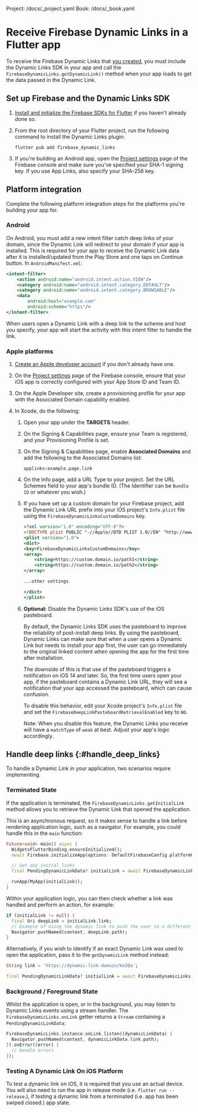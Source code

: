 Project: /docs/_project.yaml
Book: /docs/_book.yaml

<link rel="stylesheet" type="text/css" href="/styles/docs.css" />

# Receive Firebase Dynamic Links in a Flutter app

To receive the Firebase Dynamic Links that <a href="/docs/dynamic-links/create-links">you created</a>,
you must include the Dynamic Links SDK in your app and call the
`FirebaseDynamicLinks.getDynamicLink()` method when your app loads to
get the data passed in the Dynamic Link.

## Set up Firebase and the Dynamic Links SDK

1.  [Install and initialize the Firebase SDKs for Flutter](/docs/flutter/setup) if you
    haven't already done so.

1.  From the root directory of your Flutter project, run the following
    command to install the Dynamic Links plugin:

    ```
    flutter pub add firebase_dynamic_links
    ```

1.  If you're building an Android app, open the [Project settings](https://console.firebase.google.com/project/_/settings/general/)
    page of the Firebase console and make sure you've specified your SHA-1
    signing key. If you use App Links, also specify your SHA-256 key.

## Platform integration

Complete the following platform integration steps for the platforms you're
building your app for.

### Android

On Android, you must add a new intent filter catch deep links of your domain, since the
Dynamic Link will redirect to your domain if your app is installed. This is required for your app to
receive the Dynamic Link data after it is installed/updated from the Play Store and one taps on
Continue button. In `AndroidManifest.xml`:

```xml
<intent-filter>
    <action android:name="android.intent.action.VIEW"/>
    <category android:name="android.intent.category.DEFAULT"/>
    <category android:name="android.intent.category.BROWSABLE"/>
    <data
        android:host="example.com"
        android:scheme="https"/>
</intent-filter>
```

When users open a Dynamic Link with a deep link to the scheme and host you specify, your app will
start the activity with this intent filter to handle the link.

### Apple platforms

1.  [Create an Apple developer account](https://developer.apple.com/programs/enroll/)
    if you don't already have one.

1.  On the [Project settings](https://console.firebase.google.com/project/_/settings/general/)
    page of the Firebase console, ensure that your iOS app is correctly
    configured with your App Store ID and Team ID.

1.  On the Apple Developer site, create a provisioning profile for your app
    with the Associated Domain capability enabled.

1.  In Xcode, do the following:

    1.  Open your app under the **TARGETS** header.

    1.  On the Signing & Capabilities page, ensure your Team is registered, and
        your Provisioning Profile is set.

    1.  On the Signing & Capabilities page, enable **Associated Domains** and
        add the following to the Associated Domains list:

        ```
        applinks:example.page.link
        ```

    1.  On the Info page, add a URL Type to your project. Set the URL Schemes
        field to your app's bundle ID. (The Identifier can be `Bundle ID` or
        whatever you wish.)

    1.  If you have set up a custom domain for your Firebase project, add the
        Dynamic Link URL prefix into your iOS project's `Info.plist` file
        using the `FirebaseDynamicLinksCustomDomains` key.

        ```xml
        <?xml version="1.0" encoding="UTF-8"?>
        <!DOCTYPE plist PUBLIC "-//Apple//DTD PLIST 1.0//EN" "http://www.apple.com/DTDs/PropertyList-1.0.dtd">
        <plist version="1.0">
        <dict>
        <key>FirebaseDynamicLinksCustomDomains</key>
        <array>
            <string>https://custom.domain.io/path1</string>
            <string>https://custom.domain.io/path2</string>
        </array>

        ...other settings

        </dict>
        </plist>
        ```

    1.  **Optional:** Disable the Dynamic Links SDK's use of the iOS pasteboard.

        By default, the Dynamic Links SDK uses the pasteboard to improve the
        reliability of post-install deep links. By using the pasteboard, Dynamic
        Links can make sure that when a user opens a Dynamic Link but needs to
        install your app first, the user can go immediately to the original
        linked content when opening the app for the first time after
        installation.

        The downside of this is that use of the pasteboard triggers a
        notification on iOS 14 and later. So, the first time users open your
        app, if the pasteboard contains a Dynamic Link URL, they will see a
        notification that your app accessed the pasteboard, which can cause
        confusion.

        To disable this behavior, edit your Xcode project's `Info.plist` file
        and set the `FirebaseDeepLinkPasteboardRetrievalEnabled` key to `NO`.

        Note: When you disable this feature, the Dynamic Links you receive will have
        a `matchType` of `weak` at best. Adjust your app's logic accordingly.


## Handle deep links {:#handle_deep_links}

To handle a Dynamic Link in your application, two scenarios require implementing.

### Terminated State

If the application is terminated, the `FirebaseDynamicLinks.getInitialLink`
method allows you to retrieve the Dynamic Link that opened the application.

This is an asynchronous request, so it makes sense to handle a link before rendering application logic, such as
a navigator. For example, you could handle this in the `main` function:

```dart
Future<void> main() async {
  WidgetsFlutterBinding.ensureInitialized();
  await Firebase.initializeApp(options: DefaultFirebaseConfig.platformOptions);

  // Get any initial links
  final PendingDynamicLinkData? initialLink = await FirebaseDynamicLinks.instance.getInitialLink();

  runApp(MyApp(initialLink));
}
```



Within your application logic, you can then check whether a link was handled and perform an action, for example:

```dart
if (initialLink != null) {
  final Uri deepLink = initialLink.link;
  // Example of using the dynamic link to push the user to a different screen
  Navigator.pushNamed(context, deepLink.path);
}
```

Alternatively, if you wish to identify if an exact Dynamic Link was used to open the application, pass it to
the `getDynamicLink` method instead:

```dart
String link = 'https://dynamic-link-domain/ke2Qa';

final PendingDynamicLinkData? initialLink = await FirebaseDynamicLinks.instance.getDynamicLink(Uri.parse(link));
```

### Background / Foreground State

Whilst the application is open, or in the background, you may listen to Dynamic Links events using a stream handler. The `FirebaseDynamicLinks.onLink`
getter returns a `Stream` containing a `PendingDynamicLinkData`:

```dart
FirebaseDynamicLinks.instance.onLink.listen((dynamicLinkData) {
  Navigator.pushNamed(context, dynamicLinkData.link.path);
}).onError((error) {
  // Handle errors
});
```

### Testing A Dynamic Link On iOS Platform

To test a dynamic link on iOS, it is required that you use an actual device. You will also need to run the app in release mode (i.e. `flutter run --release`.),
if testing a dynamic link from a terminated (i.e. app has been swiped closed.) app state.
